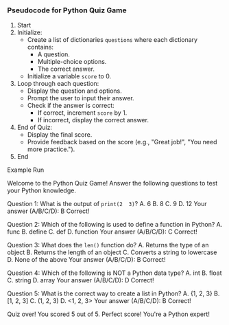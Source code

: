 ### Pseudocode for Python Quiz Game

1. Start
2. Initialize:
   - Create a list of dictionaries `questions` where each dictionary contains:
     - A question.
     - Multiple-choice options.
     - The correct answer.
   - Initialize a variable `score` to 0.
3. Loop through each question:
   - Display the question and options.
   - Prompt the user to input their answer.
   - Check if the answer is correct:
     - If correct, increment `score` by 1.
     - If incorrect, display the correct answer.
4. End of Quiz:
   - Display the final score.
   - Provide feedback based on the score (e.g., "Great job!", "You need more practice.").
5. End





 Example Run


Welcome to the Python Quiz Game!
Answer the following questions to test your Python knowledge.

Question 1: What is the output of `print(2  3)`?
A. 6
B. 8
C. 9
D. 12
Your answer (A/B/C/D): B
Correct!

Question 2: Which of the following is used to define a function in Python?
A. func
B. define
C. def
D. function
Your answer (A/B/C/D): C
Correct!

Question 3: What does the `len()` function do?
A. Returns the type of an object
B. Returns the length of an object
C. Converts a string to lowercase
D. None of the above
Your answer (A/B/C/D): B
Correct!

Question 4: Which of the following is NOT a Python data type?
A. int
B. float
C. string
D. array
Your answer (A/B/C/D): D
Correct!

Question 5: What is the correct way to create a list in Python?
A. {1, 2, 3}
B. [1, 2, 3]
C. (1, 2, 3)
D. <1, 2, 3>
Your answer (A/B/C/D): B
Correct!

Quiz over! You scored 5 out of 5.
Perfect score! You're a Python expert!





